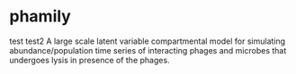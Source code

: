 # phamily
test test2
A large scale latent variable compartmental model for simulating abundance/population time series of interacting phages and microbes that undergoes lysis in presence of the phages. 
